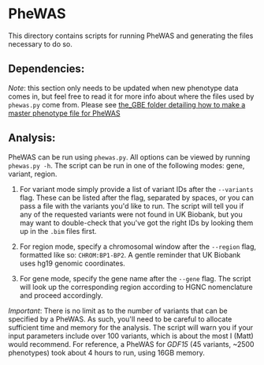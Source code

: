 # PheWAS

This directory contains scripts for running PheWAS and generating the files necessary to do so.

## Dependencies:

_Note_: this section only needs to be updated when new phenotype data comes in, but feel free to read it for more info about where the files used by `phewas.py` come from. Please see [the_GBE folder detailing how to make a master phenotype file for PheWAS]()

## Analysis:

PheWAS can be run using `phewas.py`. All options can be viewed by running `phewas.py -h`. The script can be run in one of the following modes: gene, variant, region.

1. For variant mode simply provide a list of variant IDs after the `--variants` flag. These can be listed after the flag, separated by spaces, or you can pass a file with the variants you'd like to run. The script will tell you if any of the requested variants were not found in UK Biobank, but you may want to double-check that you've got the right IDs by looking them up in the `.bim` files first.

2. For region mode, specify a chromosomal window after the `--region` flag, formatted like so: `CHROM:BP1-BP2`. A gentle reminder that UK Biobank uses hg19 genomic coordinates.

3. For gene mode, specify the gene name after the `--gene` flag. The script will look up the corresponding region according to HGNC nomenclature and proceed accordingly.

_Important_: There is no limit as to the number of variants that can be specified by a PheWAS. As such, you'll need to be careful to allocate sufficient time and memory for the analysis. The script will warn you if your input parameters include over 100 variants, which is about the most I (Matt) would recommend. For reference, a PheWAS for _GDF15_ (45 variants, ~2500 phenotypes) took about 4 hours to run, using 16GB memory.
